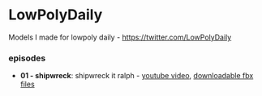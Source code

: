 # LowPolyDaily
Models I made for lowpoly daily - https://twitter.com/LowPolyDaily

### episodes
* **01 - shipwreck**: shipwreck it ralph - [youtube video](https://youtu.be/WmYn-bGBjcc), [downloadable fbx files](https://github.com/doppelgunner/LowPolyDaily/tree/01_shipwreck/01_shipwreck)
